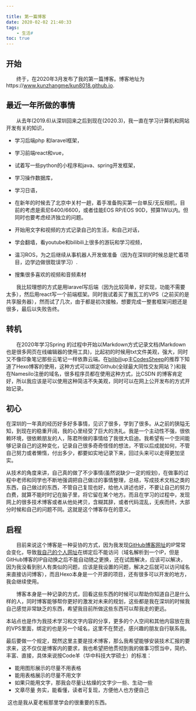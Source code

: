 ```yaml
---

title: 第一篇博客 
date: 2020-02-02 21:40:33
tags:
    - 生活#
toc: true
---
```


## 开始

　　终于，在2020年3月发布了我的第一篇博客。博客地址为https://www.kunzhangme/kun8018.github.io.

<!--more-->

## 最近一年所做的事情

　　从去年(2019.6)从深圳回来之后到现在(2020.3)，我一直在学习计算机和网站开发有关的知识，

- 学习后端php 和laravel框架，

- 学习前端react和vue，

- 试着写一些python的小程序和java、spring开发框架，

- 学习操作数据库，

- 学习日语，
- 在新年的时候去了北京中关村一趟，着手准备购买第一台单反/无反相机，目前的考虑是索尼6400/6600，或者佳能EOS RP/EOS 90D，预算1W以内。但同时也要考虑经济独立的问题。
- 开始用文字和视频的方式记录自己的生活，和自己对话，
- 学会翻墙，看youtube和bilibili上很多的游玩和学习视频，
- 温习ROS，为之后继续从事机器人开发做准备（因为在深圳的时候总是忙着项目，边学边做很耽误学习）.
- 搜集很多喜欢的视频和音频素材

　　我比较理想的方式是用laravel写后端（因为比较简单，好实现，功能不需要太多），然后用react写一个前端框架。同时我试着买了搬瓦工的VPS（之前买的是共享服务器），然而试了几次，由于都是初次接触，想要完成一整套框架问题还是很多，最后以失败告终。

## 转机

　　在2020年学习Spring 的过程中开始以Markdown方式记录文档(Markdown也是很多网页在线编辑器的使用工具)，比起初的时候用txt文件美观，强大，同时又不像印象笔记那些云笔记一样依靠云端。在[bilibili](https://www.bilibili.com/)up主[CodesSheep](https://space.bilibili.com/384068749?from=search&seid=8845853448613268754)的推荐下知道了Hexo博客的使用，这种方式可以绑定Github(全球最大同性交友网站？)和我在Namesilo注册的域名，很多程序员都在使用这种方式，比CSDN 的博客肯定好，所以我应该是可以使用这种简洁不失美观，同时可以在网上公开发布的方式开始记录。

## 初心

在深圳的一年真的经历好多好多事情，见识了很多，学到了很多。从之前的狭隘无知，到现在的稳重开阔，我的心里经受了巨大的洗礼。我是一个主动性不强，很依赖环境，很依赖朋友的人，陈君所做的事情给了我很大启迪。我希望有一个空间能够记录自己的这种变化，记录自己很多奇奇怪怪的想法，不管以后成就如何，不管自己努力或者懒惰，付出多少，都要如实地记录下来，回过头来可以走得更加坚实。

从技术的角度来讲，自己真的做了不少事情(虽然说缺少一定的规划)，在做事的过程中老师和同学也不断地强调把自己做过的事情整理，总结，写成技术文档之类的东西，自己做过的东西，不管自己复现也好，给他人讲述也好，不要让自己的努力白费，就算不能时时记在脑子里，将它留在某个地方。而且在学习的过程中，发现网上的很多技术博客或者从他处拷贝，含糊其辞，或者代码混乱，无疾而终，大部分时候和自己的问题不同。这就是这个博客存在的意义。

## 启程

　　目前来说这个博客是一种妥协的方式，因为我发现[GitHub博客网址](https://kun8018.github.io/)的IP常常会变化，导致[我自己的个人网址](www.kunzhang.me)在绑定后不能访问（域名解析到一个IP，但是GitHub博客的IP自动换之后不能自动随之更换，还在试图解决，应该可以解决，因为我没看到别人有类似的问题，应该是我设置的问题，解决之后就可以访问域名来直接访问博客），而且Hexo本身是一个开源的项目，还有很多可以开发的地方，我会继续使用。

　　博客本身是一种记录的方式，回看这些东西的时候可以帮助你知道自己是什么样的人，同时博客能够帮你更好的激发对未来的规划，这些都是我在深圳的时候我自己感觉非常缺乏的东西，希望我目前所做这些东西可以帮我走的更远。

​        本站点也是作为我技术学习和文字内容的分享，更多的个人空间和其他内容放在我的VPS里面，绑定的也是另一个域名，这里不在赘述，感兴趣的朋友自行联系我。

​        最后要做一个规定，既然这里主要是技术博客，那么我希望能够安装技术汇报的要求来，这不仅仅是博客内的要求，我也希望把他贯彻到我的做事习惯当中，简约、丰富、直接，具体来说按Code羊（华中科技大学硕士）的标准：

- 能用图形展示的尽量不用表格
- 能用表格展示的尽量不用文字
- 如果只能用文字，那我会尽量让枯燥的文字少一些、生动一些
- 文章尽量 务实，能看懂，读者可复现，方便他人也方便自己

​        这也是我从夏老板那里学会的很重要的东西。







